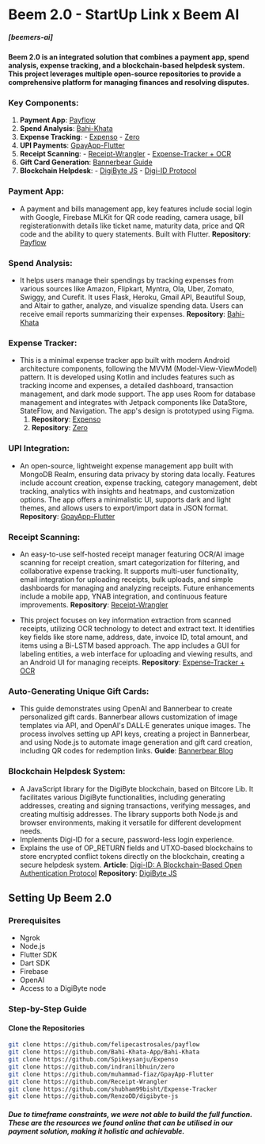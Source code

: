 
# Beem 2.0 - StartUp Link x Beem AI

##### [beemers-ai]
#### Beem 2.0 is an integrated solution that combines a payment app, spend analysis, expense tracking, and a blockchain-based helpdesk system. This project leverages multiple open-source repositories to provide a comprehensive platform for managing finances and resolving disputes.

### Key Components: 
1. **Payment App**: [Payflow](https://github.com/felipecastrosales/payflow) 
2. **Spend Analysis**: [Bahi-Khata](https://github.com/Bahi-Khata-App/Bahi-Khata) 
3. **Expense Tracking**: 
		- [Expenso](https://github.com/Spikeysanju/Expenso) 
		- [Zero](https://github.com/indranilbhuin/zero) 
4. **UPI Payments**: [GpayApp-Flutter](https://github.com/muhammad-fiaz/GpayApp-Flutter) 
5. **Receipt Scanning**: 
	   - [Receipt-Wrangler](https://github.com/Receipt-Wrangler) 
	   - [Expense-Tracker + OCR](https://github.com/shubham99bisht/Expense-Tracker) 
6. **Gift Card Generation**: [Bannerbear Guide](https://www.bannerbear.com/blog/how-to-auto-generate-unique-gift-cards-with-open-ai-and-bannerbear-nodejs/) 
7. **Blockchain Helpdesk**: 
       - [DigiByte JS](https://github.com/RenzoDD/digibyte-js) 
       - [Digi-ID Protocol](https://medium.com/geekculture/digi-id-a-blockchain-based-open-authentication-protocol-14f60446e39e)


### Payment App:
   - A payment and bills management app, key features include social login with Google, Firebase MLKit for QR code reading, camera usage, bill registerationwith details like ticket name, maturity data, price and QR code and the ability to query statements. Built with Flutter.
**Repository**: [Payflow](https://github.com/felipecastrosales/payflow)
   
### Spend Analysis:
   - It helps users manage their spendings by tracking expenses from various sources like Amazon, Flipkart, Myntra, Ola, Uber, Zomato, Swiggy, and Curefit. It uses Flask, Heroku, Gmail API, Beautiful Soup, and Altair to gather, analyze, and visualize spending data. Users can receive email reports summarizing their expenses.
**Repository**: [Bahi-Khata](https://github.com/Bahi-Khata-App/Bahi-Khata)

### Expense Tracker:
   - This is a minimal expense tracker app built with modern Android architecture components, following the MVVM (Model-View-ViewModel) pattern. It is developed using Kotlin and includes features such as tracking income and expenses, a detailed dashboard, transaction management, and dark mode support. The app uses Room for database management and integrates with Jetpack components like DataStore, StateFlow, and Navigation. The app's design is prototyped using Figma.
		1. **Repository**: [Expenso](https://github.com/Spikeysanju/Expenso)
		2. **Repository**: [Zero](https://github.com/indranilbhuin/zero)

### UPI Integration:
   - An open-source, lightweight expense management app built with MongoDB Realm, ensuring data privacy by storing data locally. Features include account creation, expense tracking, category management, debt tracking, analytics with insights and heatmaps, and customization options. The app offers a minimalistic UI, supports dark and light themes, and allows users to export/import data in JSON format.
**Repository**: [GpayApp-Flutter](https://github.com/muhammad-fiaz/GpayApp-Flutter)

### Receipt Scanning:
   - An easy-to-use self-hosted receipt manager featuring OCR/AI image scanning for receipt creation, smart categorization for filtering, and collaborative expense tracking. It supports multi-user functionality, email integration for uploading receipts, bulk uploads, and simple dashboards for managing and analyzing receipts. Future enhancements include a mobile app, YNAB integration, and continuous feature improvements.
**Repository**: [Receipt-Wrangler](https://github.com/Receipt-Wrangler)

   - This project focuses on key information extraction from scanned receipts, utilizing OCR technology to detect and extract text. It identifies key fields like store name, address, date, invoice ID, total amount, and items using a Bi-LSTM based approach. The app includes a GUI for labeling entities, a web interface for uploading and viewing results, and an Android UI for managing receipts.
 **Repository**: [Expense-Tracker + OCR](https://github.com/shubham99bisht/Expense-Tracker)

### Auto-Generating Unique Gift Cards:
   - This guide demonstrates using OpenAI and Bannerbear to create personalized gift cards. Bannerbear allows customization of image templates via API, and OpenAI's DALL·E generates unique images. The process involves setting up API keys, creating a project in Bannerbear, and using Node.js to automate image generation and gift card creation, including QR codes for redemption links.
**Guide**: [Bannerbear Blog](https://www.bannerbear.com/blog/how-to-auto-generate-unique-gift-cards-with-open-ai-and-bannerbear-nodejs/)

### Blockchain Helpdesk System:
   - A JavaScript library for the DigiByte blockchain, based on Bitcore Lib. It facilitates various DigiByte functionalities, including generating addresses, creating and signing transactions, verifying messages, and creating multisig addresses. The library supports both Node.js and browser environments, making it versatile for different development needs. 
  - Implements Digi-ID for a secure, password-less login experience. 
  - Explains the use of OP_RETURN fields and UTXO-based blockchains to store encrypted conflict tokens directly on the blockchain, creating a secure helpdesk system.
  **Article**: [Digi-ID: A Blockchain-Based Open Authentication Protocol](https://medium.com/geekculture/digi-id-a-blockchain-based-open-authentication-protocol-14f60446e39e)
  **Repository**: [DigiByte JS](https://github.com/RenzoDD/digibyte-js)    

## Setting Up Beem 2.0 
### Prerequisites 
- Ngrok 
- Node.js 
- Flutter SDK 
- Dart SDK
- Firebase
- OpenAI
- Access to a DigiByte node 

### Step-by-Step Guide
####  Clone the Repositories 
```bash 
git clone https://github.com/felipecastrosales/payflow 
git clone https://github.com/Bahi-Khata-App/Bahi-Khata 
git clone https://github.com/Spikeysanju/Expenso 
git clone https://github.com/indranilbhuin/zero 
git clone https://github.com/muhammad-fiaz/GpayApp-Flutter 
git clone https://github.com/Receipt-Wrangler 
git clone https://github.com/shubham99bisht/Expense-Tracker 
git clone https://github.com/RenzoDD/digibyte-js 
```

##### Due to timeframe constraints, we were not able to build the full function. These are the resources we found online that can be utilised in our payment solution, making it holistic and achievable.
